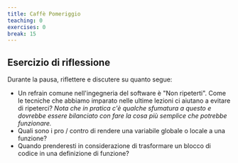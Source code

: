 ```yaml
---
title: Caffè Pomeriggio
teaching: 0
exercises: 0
break: 15
---
```


## Esercizio di riflessione

Durante la pausa, riflettere e discutere su quanto segue:

- Un refrain comune nell'ingegneria del software è "Non ripeterti". Come le tecniche che abbiamo imparato nelle ultime lezioni
  ci aiutano a evitare di ripeterci? _Nota che in pratica c'è qualche sfumatura a questo e dovrebbe essere bilanciato
  con fare la cosa più semplice che potrebbe funzionare._
- Quali sono i pro / contro di rendere una variabile globale o locale a una funzione?
- Quando prenderesti in considerazione di trasformare un blocco di codice in una definizione di funzione?
